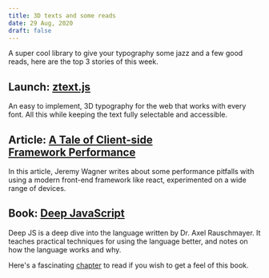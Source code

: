 ```yaml
---
title: 3D texts and some reads
date: 29 Aug, 2020
draft: false
---
```


A super cool library to give your typography some jazz and a few good reads, here are the top 3 stories of this week.

## Launch: [ztext.js](https://bennettfeely.com/ztext/)

An easy to implement, 3D typography for the web that works with every font. All this while keeping the text fully selectable and accessible.

## Article: [A Tale of Client-side Framework Performance](https://css-tricks.com/radeventlistener-a-tale-of-client-side-framework-performance/)

In this article, Jeremy Wagner writes about some performance pitfalls with using a modern front-end framework like react, experimented on a wide range of devices.

## Book: [Deep JavaScript](https://exploringjs.com/deep-js/toc.html)

Deep JS is a deep dive into the language written by Dr. Axel Rauschmayer. It teaches practical techniques for using the language better, and notes on how the language works and why.

Here's a fascinating [chapter](https://exploringjs.com/deep-js/ch_implementing-promises.html) to read if you wish to get a feel of this book.
